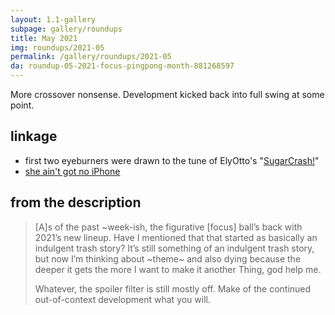 ```yaml
---
layout: 1.1-gallery
subpage: gallery/roundups
title: May 2021
img: roundups/2021-05
permalink: /gallery/roundups/2021-05
da: roundup-05-2021-focus-pingpong-month-881268597
---
```

More crossover nonsense. Development kicked back into full swing at some point.

## linkage
- first two eyeburners were drawn to the tune of ElyOtto's "<a href="https://www.youtube.com/watch?v=BfV4ZDgumTQ" class="ext">SugarCrash!</a>"
- <a href="https://knowyourmeme.com/memes/i-got-no-iphone" class="ext">she ain't got no iPhone</a>

## from the description
> [A]s of the past ~week-ish, the figurative [focus] ball’s back with 2021’s new lineup. Have I mentioned that that started as basically an indulgent trash story? It’s still something of an indulgent trash story, but now I’m thinking about ~theme~ and also dying because the deeper it gets the more I want to make it another Thing, god help me.
>
> Whatever, the spoiler filter is still mostly off. Make of the continued out-of-context development what you will.